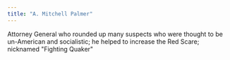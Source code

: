 ```yaml
---
title: "A. Mitchell Palmer"
---
```

Attorney General who rounded up many suspects who were thought to be un-American and socialistic; he helped to increase the Red Scare; nicknamed &quot;Fighting Quaker&quot;

